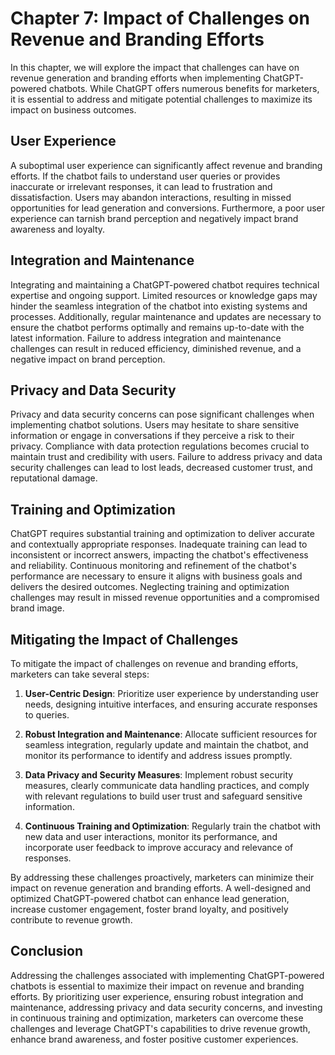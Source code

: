 Chapter 7: Impact of Challenges on Revenue and Branding Efforts
===============================================================

In this chapter, we will explore the impact that challenges can have on revenue generation and branding efforts when implementing ChatGPT-powered chatbots. While ChatGPT offers numerous benefits for marketers, it is essential to address and mitigate potential challenges to maximize its impact on business outcomes.

**User Experience**
-------------------

A suboptimal user experience can significantly affect revenue and branding efforts. If the chatbot fails to understand user queries or provides inaccurate or irrelevant responses, it can lead to frustration and dissatisfaction. Users may abandon interactions, resulting in missed opportunities for lead generation and conversions. Furthermore, a poor user experience can tarnish brand perception and negatively impact brand awareness and loyalty.

**Integration and Maintenance**
-------------------------------

Integrating and maintaining a ChatGPT-powered chatbot requires technical expertise and ongoing support. Limited resources or knowledge gaps may hinder the seamless integration of the chatbot into existing systems and processes. Additionally, regular maintenance and updates are necessary to ensure the chatbot performs optimally and remains up-to-date with the latest information. Failure to address integration and maintenance challenges can result in reduced efficiency, diminished revenue, and a negative impact on brand perception.

**Privacy and Data Security**
-----------------------------

Privacy and data security concerns can pose significant challenges when implementing chatbot solutions. Users may hesitate to share sensitive information or engage in conversations if they perceive a risk to their privacy. Compliance with data protection regulations becomes crucial to maintain trust and credibility with users. Failure to address privacy and data security challenges can lead to lost leads, decreased customer trust, and reputational damage.

**Training and Optimization**
-----------------------------

ChatGPT requires substantial training and optimization to deliver accurate and contextually appropriate responses. Inadequate training can lead to inconsistent or incorrect answers, impacting the chatbot's effectiveness and reliability. Continuous monitoring and refinement of the chatbot's performance are necessary to ensure it aligns with business goals and delivers the desired outcomes. Neglecting training and optimization challenges may result in missed revenue opportunities and a compromised brand image.

**Mitigating the Impact of Challenges**
---------------------------------------

To mitigate the impact of challenges on revenue and branding efforts, marketers can take several steps:

1. **User-Centric Design**: Prioritize user experience by understanding user needs, designing intuitive interfaces, and ensuring accurate responses to queries.

2. **Robust Integration and Maintenance**: Allocate sufficient resources for seamless integration, regularly update and maintain the chatbot, and monitor its performance to identify and address issues promptly.

3. **Data Privacy and Security Measures**: Implement robust security measures, clearly communicate data handling practices, and comply with relevant regulations to build user trust and safeguard sensitive information.

4. **Continuous Training and Optimization**: Regularly train the chatbot with new data and user interactions, monitor its performance, and incorporate user feedback to improve accuracy and relevance of responses.

By addressing these challenges proactively, marketers can minimize their impact on revenue generation and branding efforts. A well-designed and optimized ChatGPT-powered chatbot can enhance lead generation, increase customer engagement, foster brand loyalty, and positively contribute to revenue growth.

**Conclusion**
--------------

Addressing the challenges associated with implementing ChatGPT-powered chatbots is essential to maximize their impact on revenue and branding efforts. By prioritizing user experience, ensuring robust integration and maintenance, addressing privacy and data security concerns, and investing in continuous training and optimization, marketers can overcome these challenges and leverage ChatGPT's capabilities to drive revenue growth, enhance brand awareness, and foster positive customer experiences.

